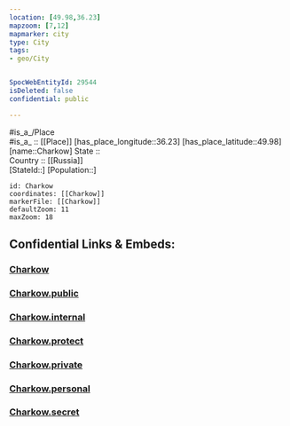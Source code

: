 ```yaml
---
location: [49.98,36.23] 
mapzoom: [7,12] 
mapmarker: city 
type: City
tags:
- geo/City


SpocWebEntityId: 29544
isDeleted: false
confidential: public

---
```

#is_a_/Place  
#is_a_ :: [[Place]] 
[has_place_longitude::36.23] 
[has_place_latitude::49.98] 
[name::Charkow] 
State ::  
Country :: [[Russia]]  
[StateId::] 
[Population::] 



```leaflet
id: Charkow
coordinates: [[Charkow]] 
markerFile: [[Charkow]] 
defaultZoom: 11 
maxZoom: 18
```


## Confidential Links & Embeds: 

### [Charkow](/_Standards/Earth/Continent/Europe/Europe~East/Ukraine/Regions~Ukraine/Kharkiv/City/Charkow.md) 

### [Charkow.public](/_public/Earth/Continent/Europe/Europe~East/Ukraine/Regions~Ukraine/Kharkiv/City/Charkow.public.md) 

### [Charkow.internal](/_internal/Earth/Continent/Europe/Europe~East/Ukraine/Regions~Ukraine/Kharkiv/City/Charkow.internal.md) 

### [Charkow.protect](/_protect/Earth/Continent/Europe/Europe~East/Ukraine/Regions~Ukraine/Kharkiv/City/Charkow.protect.md) 

### [Charkow.private](/_private/Earth/Continent/Europe/Europe~East/Ukraine/Regions~Ukraine/Kharkiv/City/Charkow.private.md) 

### [Charkow.personal](/_personal/Earth/Continent/Europe/Europe~East/Ukraine/Regions~Ukraine/Kharkiv/City/Charkow.personal.md) 

### [Charkow.secret](/_secret/Earth/Continent/Europe/Europe~East/Ukraine/Regions~Ukraine/Kharkiv/City/Charkow.secret.md)

